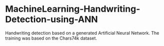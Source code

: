 # MachineLearning-Handwriting-Detection-using-ANN
Handwriting detection based on a generated Artificial Neural Network. The training was based on the Chars74k dataset.
